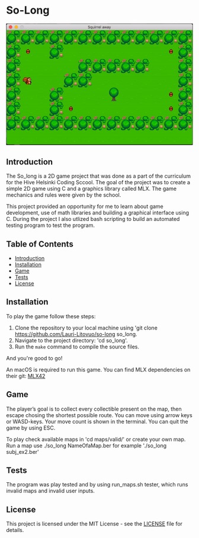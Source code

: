 # So-Long

<p align="center">
  <img src="https://github.com/Lauri-Litovuo/So-Long/blob/main/showcase/squirrel_away.gif" />
</p>

## Introduction
The So_long is a 2D game project that was done as a part of the curriculum for the Hive Helsinki Coding Sccool. The goal of the project was to create a simple 2D game using C and a graphics library called MLX. The game mechanics and rules were given by the school.

This project provided an opportunity for me to learn about game development, use of math libraries and building a graphical interface using C. During the project I also utlized bash scripting to build an automated testing program to test the program.

## Table of Contents
- [Introduction](#introduction)
- [Installation](#installation)
- [Game](#game)
- [Tests](#tests)
- [License](#license)

## Installation
To play the game follow these steps:
1. Clone the repository to your local machine using 'git clone https://github.com/Lauri-Litovuo/so-long so_long.
2. Navigate to the project directory: 'cd so_long'.
3. Run the `make` command to compile the source files.

And you're good to go!

An macOS is required to run this game. You can find MLX dependencies on their git: [MLX42](https://github.com/codam-coding-college/MLX42)

## Game
The player’s goal is to collect every collectible present on the map, then escape chosing the shortest possible route.
You can move using arrow keys or WASD-keys. Your move count is shown in the terminal. You can quit the game by using ESC.

To play check available maps in 'cd maps/valid/' or create your own map. Run a map use ./so_long NameOfaMap.ber for example './so_long subj_ex2.ber' 

## Tests
The program was play tested and by using run_maps.sh tester, which runs invalid maps and invalid user inputs.

## License
This project is licensed under the MIT License - see the [LICENSE](LICENSE) file for details.